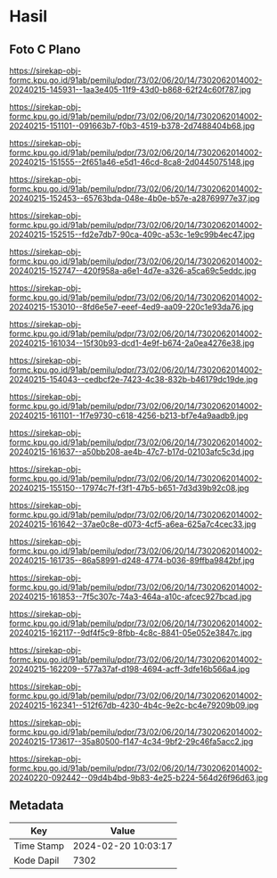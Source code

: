 # Hasil

## Foto C Plano

https://sirekap-obj-formc.kpu.go.id/91ab/pemilu/pdpr/73/02/06/20/14/7302062014002-20240215-145931--1aa3e405-11f9-43d0-b868-62f24c60f787.jpg

https://sirekap-obj-formc.kpu.go.id/91ab/pemilu/pdpr/73/02/06/20/14/7302062014002-20240215-151101--091663b7-f0b3-4519-b378-2d7488404b68.jpg

https://sirekap-obj-formc.kpu.go.id/91ab/pemilu/pdpr/73/02/06/20/14/7302062014002-20240215-151555--2f651a46-e5d1-46cd-8ca8-2d0445075148.jpg

https://sirekap-obj-formc.kpu.go.id/91ab/pemilu/pdpr/73/02/06/20/14/7302062014002-20240215-152453--65763bda-048e-4b0e-b57e-a28769977e37.jpg

https://sirekap-obj-formc.kpu.go.id/91ab/pemilu/pdpr/73/02/06/20/14/7302062014002-20240215-152515--fd2e7db7-90ca-409c-a53c-1e9c99b4ec47.jpg

https://sirekap-obj-formc.kpu.go.id/91ab/pemilu/pdpr/73/02/06/20/14/7302062014002-20240215-152747--420f958a-a6e1-4d7e-a326-a5ca69c5eddc.jpg

https://sirekap-obj-formc.kpu.go.id/91ab/pemilu/pdpr/73/02/06/20/14/7302062014002-20240215-153010--8fd6e5e7-eeef-4ed9-aa09-220c1e93da76.jpg

https://sirekap-obj-formc.kpu.go.id/91ab/pemilu/pdpr/73/02/06/20/14/7302062014002-20240215-161034--15f30b93-dcd1-4e9f-b674-2a0ea4276e38.jpg

https://sirekap-obj-formc.kpu.go.id/91ab/pemilu/pdpr/73/02/06/20/14/7302062014002-20240215-154043--cedbcf2e-7423-4c38-832b-b46179dc19de.jpg

https://sirekap-obj-formc.kpu.go.id/91ab/pemilu/pdpr/73/02/06/20/14/7302062014002-20240215-161101--1f7e9730-c618-4256-b213-bf7e4a9aadb9.jpg

https://sirekap-obj-formc.kpu.go.id/91ab/pemilu/pdpr/73/02/06/20/14/7302062014002-20240215-161637--a50bb208-ae4b-47c7-b17d-02103afc5c3d.jpg

https://sirekap-obj-formc.kpu.go.id/91ab/pemilu/pdpr/73/02/06/20/14/7302062014002-20240215-155150--17974c7f-f3f1-47b5-b651-7d3d39b92c08.jpg

https://sirekap-obj-formc.kpu.go.id/91ab/pemilu/pdpr/73/02/06/20/14/7302062014002-20240215-161642--37ae0c8e-d073-4cf5-a6ea-625a7c4cec33.jpg

https://sirekap-obj-formc.kpu.go.id/91ab/pemilu/pdpr/73/02/06/20/14/7302062014002-20240215-161735--86a58991-d248-4774-b036-89ffba9842bf.jpg

https://sirekap-obj-formc.kpu.go.id/91ab/pemilu/pdpr/73/02/06/20/14/7302062014002-20240215-161853--7f5c307c-74a3-464a-a10c-afcec927bcad.jpg

https://sirekap-obj-formc.kpu.go.id/91ab/pemilu/pdpr/73/02/06/20/14/7302062014002-20240215-162117--9df4f5c9-8fbb-4c8c-8841-05e052e3847c.jpg

https://sirekap-obj-formc.kpu.go.id/91ab/pemilu/pdpr/73/02/06/20/14/7302062014002-20240215-162209--577a37af-d198-4694-acff-3dfe16b566a4.jpg

https://sirekap-obj-formc.kpu.go.id/91ab/pemilu/pdpr/73/02/06/20/14/7302062014002-20240215-162341--512f67db-4230-4b4c-9e2c-bc4e79209b09.jpg

https://sirekap-obj-formc.kpu.go.id/91ab/pemilu/pdpr/73/02/06/20/14/7302062014002-20240215-173617--35a80500-f147-4c34-9bf2-29c46fa5acc2.jpg

https://sirekap-obj-formc.kpu.go.id/91ab/pemilu/pdpr/73/02/06/20/14/7302062014002-20240220-092442--09d4b4bd-9b83-4e25-b224-564d26f96d63.jpg


## Metadata

| Key        | Value               |
| ---------- | ------------------- |
| Time Stamp | 2024-02-20 10:03:17 |
| Kode Dapil | 7302                |



